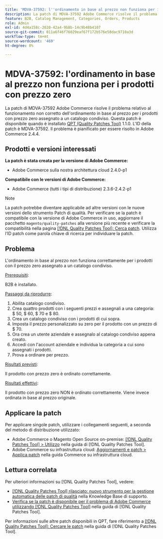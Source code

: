 ```yaml
---
title: 'MDVA-37592: l''ordinamento in base al prezzo non funziona per i prodotti con prezzo zero'
description: La patch di MDVA-37592 Adobe Commerce risolve il problema relativo al funzionamento non corretto dell'ordinamento in base al prezzo per i prodotti con prezzo zero assegnato a un catalogo condiviso. Questa patch è disponibile quando è installato [Quality Patches Tool (QPT)](https://experienceleague.adobe.com/it/docs/commerce-operations/tools/quality-patches-tool/quality-patches-tool-to-self-serve-quality-patches) 1.1.0. L'ID della patch è MDVA-37592. Il problema è pianificato per essere risolto in Adobe Commerce 2.4.4.
feature: B2B, Catalog Management, Categories, Orders, Products
role: Admin
exl-id: 4d4a158c-2020-42a4-9b8b-14c9b48b4107
source-git-commit: 011a6f46f76029eaf67f172b576e58dac9710a3d
workflow-type: tm+mt
source-wordcount: '469'
ht-degree: 0%

---
```


# MDVA-37592: l&#39;ordinamento in base al prezzo non funziona per i prodotti con prezzo zero

La patch di MDVA-37592 Adobe Commerce risolve il problema relativo al funzionamento non corretto dell&#39;ordinamento in base al prezzo per i prodotti con prezzo zero assegnato a un catalogo condiviso. Questa patch è disponibile quando è installato [QPT (Quality Patches Tool)](https://experienceleague.adobe.com/it/docs/commerce-operations/tools/quality-patches-tool/quality-patches-tool-to-self-serve-quality-patches) 1.1.0. L&#39;ID della patch è MDVA-37592. Il problema è pianificato per essere risolto in Adobe Commerce 2.4.4.

## Prodotti e versioni interessati

**La patch è stata creata per la versione di Adobe Commerce:**

* Adobe Commerce sulla nostra architettura cloud 2.4.0-p1

**Compatibile con le versioni di Adobe Commerce:**

* Adobe Commerce (tutti i tipi di distribuzione) 2.3.6-2.4.2-p1

>[!NOTE]
>
>La patch potrebbe diventare applicabile ad altre versioni con le nuove versioni dello strumento Patch di qualità. Per verificare se la patch è compatibile con la versione di Adobe Commerce in uso, aggiornare il pacchetto `magento/quality-patches` alla versione più recente e verificare la compatibilità nella pagina [[!DNL Quality Patches Tool]: Cerca patch](https://experienceleague.adobe.com/it/docs/commerce-operations/tools/quality-patches-tool/quality-patches-tool-to-self-serve-quality-patches). Utilizza l’ID patch come parola chiave di ricerca per individuare la patch.

## Problema

L&#39;ordinamento in base al prezzo non funziona correttamente per i prodotti con il prezzo zero assegnato a un catalogo condiviso.

<u>Prerequisiti</u>:

B2B è installato.

<u>Passaggi da riprodurre</u>:

1. Abilita catalogo condiviso.
1. Crea quattro prodotti con i seguenti prezzi e assegnali a una categoria: $ 50, $ 60, $ 70 e $ 80.
1. Crea un catalogo condiviso con i prodotti di cui sopra.
1. Imposta il prezzo personalizzato su zero per il prodotto con un prezzo di $ 70.
1. Ora crea un utente aziendale e assegnalo al catalogo condiviso appena creato.
1. Accedi con l&#39;account aziendale e individua la categoria a cui sono assegnati i prodotti.
1. Prova a ordinare per prezzo.

<u>Risultati previsti</u>:

Il prodotto con prezzo zero è ordinato correttamente.

<u>Risultati effettivi</u>:

Il prodotto con prezzo zero NON è ordinato correttamente. Viene invece ordinata in base al prezzo originale.

## Applicare la patch

Per applicare singole patch, utilizzare i collegamenti seguenti, a seconda del metodo di distribuzione utilizzato:

* Adobe Commerce o Magento Open Source on-premise: [[!DNL Quality Patches Tool] > Utilizzo](/help/tools/quality-patches-tool/usage.md) nella guida di [!DNL Quality Patches Tool].
* Adobe Commerce su infrastruttura cloud: [Aggiornamenti e patch > Applica patch](https://experienceleague.adobe.com/docs/commerce-cloud-service/user-guide/develop/upgrade/apply-patches.html?lang=it) nella guida Commerce su infrastruttura cloud.

## Lettura correlata

Per ulteriori informazioni su [!DNL Quality Patches Tool], vedere:

* [[!DNL Quality Patches Tool] rilasciato: nuovo strumento per la gestione automatica delle patch di qualità](https://experienceleague.adobe.com/it/docs/commerce-operations/tools/quality-patches-tool/quality-patches-tool-to-self-serve-quality-patches) nella Knowledge Base di supporto.
* [Verifica se la patch è disponibile per il problema di Adobe Commerce utilizzando  [!DNL Quality Patches Tool]](/help/tools/quality-patches-tool/patches-available-in-qpt/check-patch-for-magento-issue-with-magento-quality-patches.md) nella guida di [!DNL Quality Patches Tool].

Per informazioni sulle altre patch disponibili in QPT, fare riferimento a [[!DNL Quality Patches Tool]: Cercare le patch](https://experienceleague.adobe.com/tools/commerce-quality-patches/index.html?lang=it) nella guida di [!DNL Quality Patches Tool].
